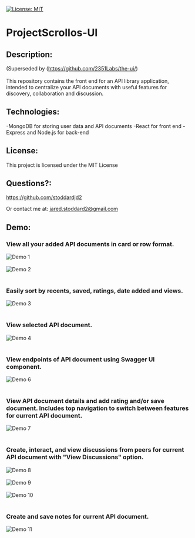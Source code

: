 [![License: MIT](https://img.shields.io/badge/License-MIT-yellow.svg)](https://opensource.org/licenses/MIT)

# ProjectScrollos-UI 

## Description: 
(Superseded by (https://github.com/2351Labs/the-ui/)
<br/><br/>
This repository contains the front end for an API library application, intended to centralize your API documents with useful features for discovery, collaboration and discussion.

## Technologies:
-MongoDB for storing user data and API documents
-React for front end
-Express and Node.js for back-end

## License: 
This project is licensed under the MIT License 
## Questions?: 
https://github.com/stoddardjd2

Or contact me at: jared.stoddard2@gmail.com

## Demo:
### View all your added API documents in card or row format.
![Demo 1](/ProjectScrollos-Demo-Images/demo-1.png?raw=true)
<br/><br/>
![Demo 2](/ProjectScrollos-Demo-Images/demo-2.png?raw=true)
<br/><br/>
### Easily sort by recents, saved, ratings, date added and views.
![Demo 3](/ProjectScrollos-Demo-Images/demo-3.png?raw=true)
<br/><br/>
### View selected API document.
![Demo 4](/ProjectScrollos-Demo-Images/demo-4.png?raw=true)
<br/><br/>
### View endpoints of API document using Swagger UI component.
![Demo 6](/ProjectScrollos-Demo-Images/demo-6.png?raw=true)
<br/><br/>
### View API document details and add rating and/or save document. Includes top navigation to switch between features for current API document. 
![Demo 7](/ProjectScrollos-Demo-Images/demo-7.png?raw=true)
<br/><br/>
### Create, interact, and view discussions from peers for current API document with "View Discussions" option.
![Demo 8](/ProjectScrollos-Demo-Images/demo-8.png?raw=true)
<br/><br/>
![Demo 9](/ProjectScrollos-Demo-Images/demo-9.png?raw=true)
<br/><br/>
![Demo 10](/ProjectScrollos-Demo-Images/demo-10.png?raw=true)
<br/><br/>
### Create and save notes for current API document.
![Demo 11](/ProjectScrollos-Demo-Images/demo-11.png?raw=true)
<br/><br/>

